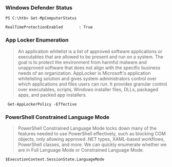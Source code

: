 ### Windows Defender Status
```
PS C:\htb> Get-MpComputerStatus

RealTimeProtectionEnabled       : True
```
### App Locker Enumeration
>An application whitelist is a list of approved software applications or executables that are allowed to be present and run on a system. The goal is to protect the environment from harmful malware and unapproved software that does not align with the specific business needs of an organization. AppLocker is Microsoft's application whitelisting solution and gives system administrators control over which applications and files users can run. It provides granular control over executables, scripts, Windows installer files, DLLs, packaged apps, and packed app installers.
```
 Get-AppLockerPolicy -Effective 
```
### PowerShell Constrained Language Mode
>PowerShell Constrained Language Mode locks down many of the features needed to use PowerShell effectively, such as blocking COM objects, only allowing approved .NET types, XAML-based workflows, PowerShell classes, and more. We can quickly enumerate whether we are in Full Language Mode or Constrained Language Mode.
```
$ExecutionContext.SessionState.LanguageMode
```
